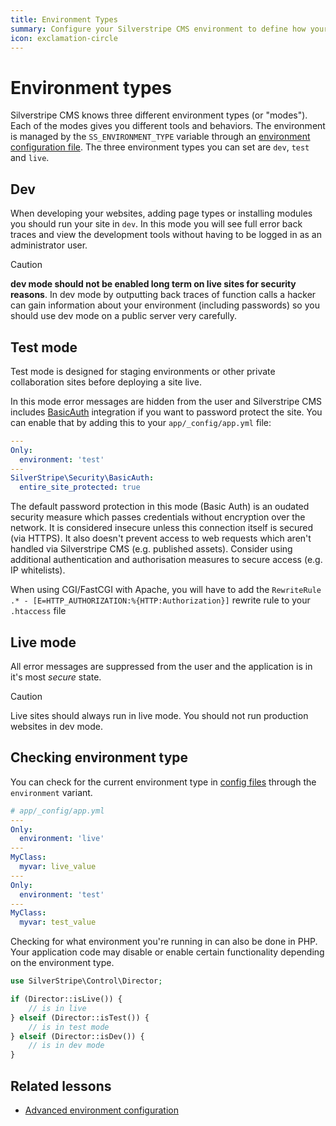 ```yaml
---
title: Environment Types
summary: Configure your Silverstripe CMS environment to define how your web application behaves.
icon: exclamation-circle
---
```


# Environment types

Silverstripe CMS knows three different environment types (or "modes"). Each of the modes gives you different tools
and behaviors. The environment is managed by the `SS_ENVIRONMENT_TYPE` variable through an
[environment configuration file](../../getting_started/environment_management).
The three environment types you can set are `dev`, `test` and `live`.

## Dev

When developing your websites, adding page types or installing modules you should run your site in `dev`. In this mode
you will see full error back traces and view the development tools without having to be logged in as an administrator
user.

> [!CAUTION]
> **dev mode should not be enabled long term on live sites for security reasons**. In dev mode by outputting back traces
> of function calls a hacker can gain information about your environment (including passwords) so you should use dev mode
> on a public server very carefully.

## Test mode

Test mode is designed for staging environments or other private collaboration sites before deploying a site live.

In this mode error messages are hidden from the user and Silverstripe CMS includes [BasicAuth](api:SilverStripe\Security\BasicAuth) integration if you
want to password protect the site. You can enable that by adding this to your `app/_config/app.yml` file:

```yml
---
Only:
  environment: 'test'
---
SilverStripe\Security\BasicAuth:
  entire_site_protected: true
```

The default password protection in this mode (Basic Auth) is an oudated security measure which passes credentials without encryption over the network.
It is considered insecure unless this connection itself is secured (via HTTPS).
It also doesn't prevent access to web requests which aren't handled via Silverstripe CMS (e.g. published assets).
Consider using additional authentication and authorisation measures to secure access (e.g. IP whitelists).

When using CGI/FastCGI with Apache, you will have to add the `RewriteRule .* - [E=HTTP_AUTHORIZATION:%{HTTP:Authorization}]` rewrite rule to your `.htaccess` file

## Live mode

All error messages are suppressed from the user and the application is in it's most *secure* state.

> [!CAUTION]
> Live sites should always run in live mode. You should not run production websites in dev mode.

## Checking environment type

You can check for the current environment type in [config files](../configuration) through the `environment` variant.

```yml
# app/_config/app.yml
---
Only:
  environment: 'live'
---
MyClass:
  myvar: live_value
---
Only:
  environment: 'test'
---
MyClass:
  myvar: test_value
```

Checking for what environment you're running in can also be done in PHP. Your application code may disable or enable
certain functionality depending on the environment type.

```php
use SilverStripe\Control\Director;

if (Director::isLive()) {
    // is in live
} elseif (Director::isTest()) {
    // is in test mode
} elseif (Director::isDev()) {
    // is in dev mode
}
```

## Related lessons

- [Advanced environment configuration](https://www.silverstripe.org/learn/lessons/v4/advanced-environment-configuration-1)
